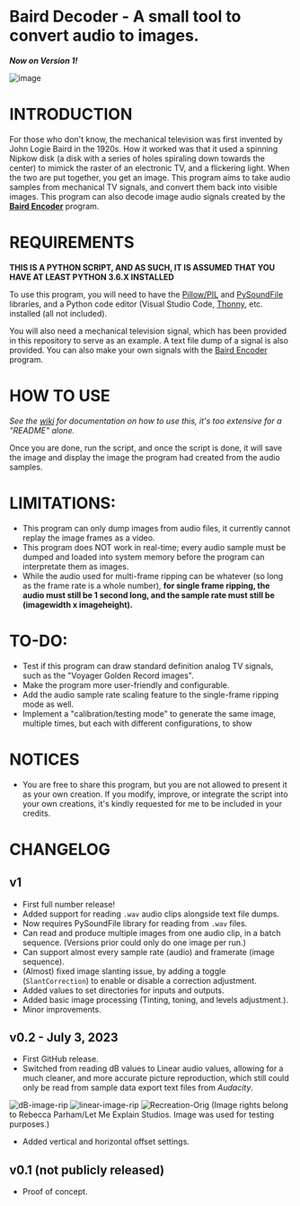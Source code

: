 # Baird Decoder - A small tool to convert audio to images.

***Now on Version 1!***

![image](https://github.com/RegisCasey/Baird-Decoder/assets/138264475/78e010cb-f9df-4e10-a220-addf8d9492cf)


# INTRODUCTION
For those who don't know, the mechanical television was first invented by John Logie Baird in the 1920s. How it worked was that it used a spinning Nipkow disk (a disk with a series of holes spiraling down towards the center) to mimick the raster of an electronic TV, and a flickering light. When the two are put together, you get an image. This program aims to take audio samples from mechanical TV signals, and convert them back into visible images. This program can also decode image audio signals created by the **[Baird Encoder](https://github.com/RegisCasey/Baird-Encoder)** program.

# REQUIREMENTS
**THIS IS A PYTHON SCRIPT, AND AS SUCH, IT IS ASSUMED THAT YOU HAVE AT LEAST PYTHON 3.6.X INSTALLED**

To use this program, you will need to have the [Pillow/PIL](https://pypi.org/project/Pillow/) and [PySoundFile](https://pypi.org/project/PySoundFile/) libraries,  and a Python code editor (Visual Studio Code, [Thonny](https://thonny.org/), etc. installed (all not included).

You will also need a mechanical television signal, which has been provided in this repository to serve as an example.
A text file dump of a signal is also provided.
You can also make your own signals with the [Baird Encoder](https://github.com/RegisCasey/Baird-Encoder) program.

# HOW TO USE
*See the [wiki](https://github.com/RegisCasey/Baird-Decoder/wiki) for documentation on how to use this, it's too extensive for a "README" alone.*

Once you are done, run the script, and once the script is done, it will save the image and display the image the program had created from the
audio samples.

# LIMITATIONS:
- This program can only dump images from audio files, it currently cannot replay the image frames as a video.
- This program does NOT work in real-time; every audio sample must be dumped and loaded into system memory before the program
  can interpretate them as images.
- While the audio used for multi-frame ripping can be whatever (so long as the frame rate is a whole number), **for single frame ripping, the audio must still be 1 second long, and the sample rate must still be (imagewidth x imageheight).**

# TO-DO:
- Test if this program can draw standard definition analog TV signals, such as
the "Voyager Golden Record images".
- Make the program more user-friendly and configurable.
- Add the audio sample rate scaling feature to the single-frame ripping mode as well.
- Implement a "calibration/testing mode" to generate the same image, multiple times, but each with different configurations, to show 

# NOTICES
- You are free to share this program, but you are not allowed to present it as your own creation. If you modify, improve, or integrate the script into your own creations,
  it's kindly requested for me to be included in your credits.

# CHANGELOG

## v1
- First full number release!
- Added support for reading `.wav` audio clips alongside text file dumps.
- Now requires PySoundFile library for reading from `.wav` files.
- Can read and produce multiple images from one audio clip, in a batch sequence. (Versions prior could only do one image per run.)
- Can support almost every sample rate (audio) and framerate (image sequence).
- (Almost) fixed image slanting issue, by adding a toggle (`SlantCorrection`) to enable or disable a correction adjustment. 
- Added values to set directories for inputs and outputs.
- Added basic image processing (Tinting, toning, and levels adjustment.).
- Minor improvements.

## v0.2 - July 3, 2023
- First GitHub release.
- Switched from reading dB values to Linear audio values, allowing for a much cleaner, and more accurate picture reproduction, which still could only be read from sample data export text files from *Audacity*.

![dB-image-rip](https://github.com/RegisCasey/Baird-Decoder/assets/138264475/442ea80a-dc8c-488c-a623-25dd85d32a1a)
![linear-image-rip](https://github.com/RegisCasey/Baird-Decoder/assets/138264475/02c0896a-53de-4314-a76a-2ff91eb57398) 
![Recreation-Orig](https://github.com/RegisCasey/Baird-Decoder/assets/138264475/c8cd6633-4814-46cb-bb25-793de43d3f7a)
(Image rights belong to Rebecca Parham/Let Me Explain Studios. Image was used for testing purposes.)

- Added vertical and horizontal offset settings.

## v0.1 (not publicly released)
- Proof of concept.

